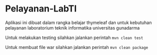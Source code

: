 # Pelayanan-LabTI

Aplikasi ini dibuat dalam rangka belajar thymeleaf dan untuk kebutuhan pelayanan laboratorium teknik informatika universitas gunadarma

Untuk melakukan testing silahkan jalankan perintah `mvn clean test`

Untuk membuat file war silahkan jalankan perintah `mvn clean package`